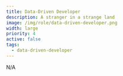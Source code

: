 ```yaml
---
title: Data-Driven Developer
description: A stranger in a strange land
image: /img/role/data-driven-developer.png
width: large
priority: 4
active: false
tags:
  - data-driven-developer
---
```

N/A